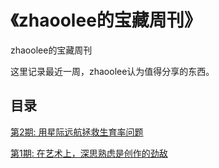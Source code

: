 # 《zhaoolee的宝藏周刊》

zhaoolee的宝藏周刊

这里记录最近一周，zhaoolee认为值得分享的东西。


## 目录


[第2期: 用星际远航拯救生育率问题](https://v2fy.com/p/2021-04-19-weekly-1618797895000/)

[第1期: 在艺术上，深思熟虑是创作的劲敌](https://v2fy.com/p/2021-04-12-weekly-1-1618189418000/)
